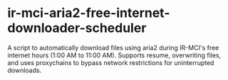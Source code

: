 # ir-mci-aria2-free-internet-downloader-scheduler
A script to automatically download files using aria2 during IR-MCI's free internet hours (1:00 AM to 11:00 AM). Supports resume, overwriting files, and uses proxychains to bypass network restrictions for uninterrupted downloads.
